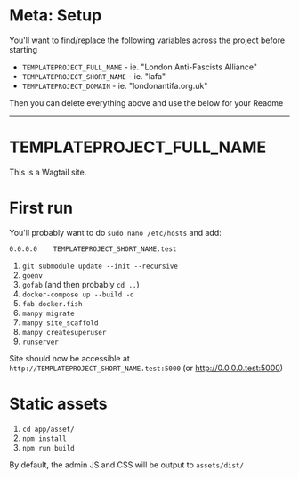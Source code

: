 # Meta: Setup

You'll want to find/replace the following variables across the project before starting

* `TEMPLATEPROJECT_FULL_NAME` - ie. "London Anti-Fascists Alliance"
* `TEMPLATEPROJECT_SHORT_NAME` - ie. "lafa"
* `TEMPLATEPROJECT_DOMAIN` - ie. "londonantifa.org.uk"

Then you can delete everything above and use the below for your Readme

---

# TEMPLATEPROJECT_FULL_NAME

This is a Wagtail site.


# First run

You'll probably want to do `sudo nano /etc/hosts` and add:

`0.0.0.0    TEMPLATEPROJECT_SHORT_NAME.test`

1. `git submodule update --init --recursive`
2. `goenv`
3. `gofab` (and then probably `cd ..`)
4. `docker-compose up --build -d`
5. `fab docker.fish`
6. `manpy migrate`
7. `manpy site_scaffold`
8. `manpy createsuperuser`
9. `runserver`

Site should now be accessible at `http://TEMPLATEPROJECT_SHORT_NAME.test:5000` (or http://0.0.0.0.test:5000)


# Static assets

1. `cd app/asset/`
2. `npm install`
3. `npm run build`

By default, the admin JS and CSS will be output to `assets/dist/`
